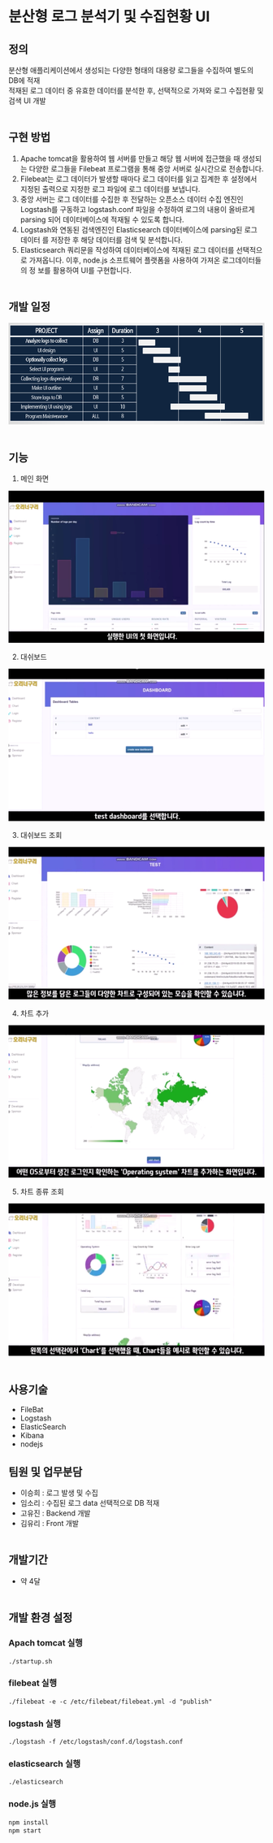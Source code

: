 # 분산형 로그 분석기 및 수집현황 UI

## 정의 
분산형 애플리케이션에서 생성되는 다양한 형태의 대용량 로그들을 수집하여 별도의 DB에 적재 <br>
적재된 로그 데이터 중 유효한 데이터를 분석한 후, 
선택적으로 가져와 로그 수집현황 및 검색 UI 개발 
<br><br>

## 구현 방법
1. Apache tomcat을 활용하여 웹 서버를 만들고 해당 웹 서버에 접근했을 때 생성되는
다양한 로그들을 Filebeat 프로그램을 통해 중앙 서버로 실시간으로 전송합니다.
2. Filebeat는 로그 데이터가 발생할 때마다 로그 데이터를 읽고 집계한 후 설정에서
지정된 출력으로 지정한 로그 파일에 로그 데이터를 보냅니다. 
3. 중앙 서버는 로그 데이터를 수집한 후 전달하는 오픈소스 데이터 수집 엔진인
Logstash를 구동하고 logstash.conf 파일을 수정하여 로그의 내용이 올바르게
parsing 되어 데이터베이스에 적재될 수 있도록 합니다.
4. Logstash와 연동된 검색엔진인 Elasticsearch 데이터베이스에 parsing된 로그 데이터
를 저장한 후 해당 데이터를 검색 및 분석합니다.
5. Elasticsearch 쿼리문을 작성하여 데이터베이스에 적재된 로그 데이터를 선택적으로
가져옵니다. 이후, node.js 소프트웨어 플랫폼을 사용하여 가져온 로그데이터들의 정
보를 활용하여 UI를 구현합니다.
<br><br>

## 개발 일정
<img src="README_images/개발일정.PNG"  width="600" height="200">
<br><br>

## 기능
1. 메인 화면
<img src="README_images/메인.PNG"  width="600" height="300">

2. 대쉬보드
<img src="README_images/대쉬보드.PNG"  width="600" height="300">

3. 대쉬보드 조회
<img src="README_images/대쉬보드차트.PNG"  width="600" height="300">

4. 차트 추가
<img src="README_images/차트 추가.PNG"  width="600" height="300">

5. 차트 종류 조회
<img src="README_images/차트.PNG"  width="600" height="300">
<br><br>

## 사용기술
- FileBat
- Logstash
- ElasticSearch
- Kibana
- nodejs

## 팀원 및 업무분담
- 이승희 : 로그 발생 및 수집
- 임소리 : 수집된 로그 data 선택적으로 DB 적재
- 고유진 : Backend 개발
- 김유리 : Front 개발
<br><br>

## 개발기간
- 약 4달
<br><br>

## 개발 환경 설정

### Apach tomcat 실행
```
./startup.sh
```
### filebeat 실행
```
./filebeat -e -c /etc/filebeat/filebeat.yml -d "publish"
```
### logstash 실행
```
./logstash -f /etc/logstash/conf.d/logstash.conf
```
### elasticsearch 실행
```
./elasticsearch
```
### node.js 실행
```
npm install
npm start
```